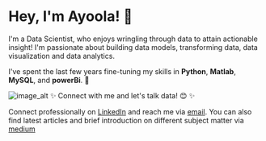 # **Hey, I'm Ayoola! 👋**
I'm a Data Scientist, who enjoys wringling through data to attain actionable insight! I'm passionate about building data models, transforming data, data visualization and data analytics. 

I've spent the last few years fine-tuning my skills in **Python**, **Matlab**, **MySQL**, and **powerBi**. 🚀

![image_alt]()      ✨ Connect with me and let's talk data! 😊 ✨
  
Connect professionally on [LinkedIn](https://www.linkedin.com/in/ayoola-razaq-b39b6b181/) and reach me via [email](razaqayoola09@gmail.com). You can also find latest articles and brief introduction on different subject matter via [medium](https://medium.com/@razaqayoola09)


